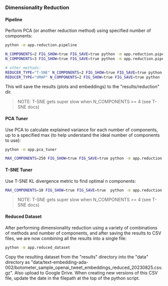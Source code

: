 
### Dimensionality Reduction

#### Pipeline

Perform PCA (or another reduction method) using specified number of components:

```sh
python -m app.reduction.pipeline

N_COMPONENTS=2 FIG_SHOW=true FIG_SAVE=true python -m app.reduction.pipeline
N_COMPONENTS=3 FIG_SHOW=true FIG_SAVE=true python -m app.reduction.pipeline

# other methods:
REDUCER_TYPE="T-SNE" N_COMPONENTS=2 FIG_SHOW=true FIG_SAVE=true python -m app.reduction.pipeline
REDUCER_TYPE="UMAP" N_COMPONENTS=2 FIG_SHOW=true FIG_SAVE=true python -m app.reduction.pipeline
```

This will save the results (plots and embeddings) to the "results/reduction" dir.

> NOTE: T-SNE gets super slow when N_COMPONENTS >= 4 (see T-SNE docs)


#### PCA Tuner

Use PCA to calculate explained variance for each number of components, up to a specified max (to help understand the ideal number of components to use):

```sh
python -m app.pca_tuner

MAX_COMPONENTS=250 FIG_SHOW=true FIG_SAVE=true python -m app.reduction.pca_tuner
```

#### T-SNE Tuner

Use T-SNE KL divergence metric to find optimal n components:

```sh
MAX_COMPONENTS=10 FIG_SHOW=true FIG_SAVE=true  python -m app.reduction.tsne_tuner
```

> NOTE: T-SNE gets super slow when N_COMPONENTS >= 4 (see T-SNE docs)

#### Reduced Dataset

After performing dimensionality reduction using a variety of combinations of methods and number of components, and after saving the results to CSV files, we are now combining all the results into a single file:

```sh
python -m app.reduced_dataset
```

Copy the resulting dataset from the "results" directory into the "data" directory as "data/text-embedding-ada-002/botometer_sample_openai_tweet_embeddings_reduced_20230825.csv.gz". Also upload to Google Drive. When creating new versions of this CSV file, update the date in the filepath at the top of the python script.
